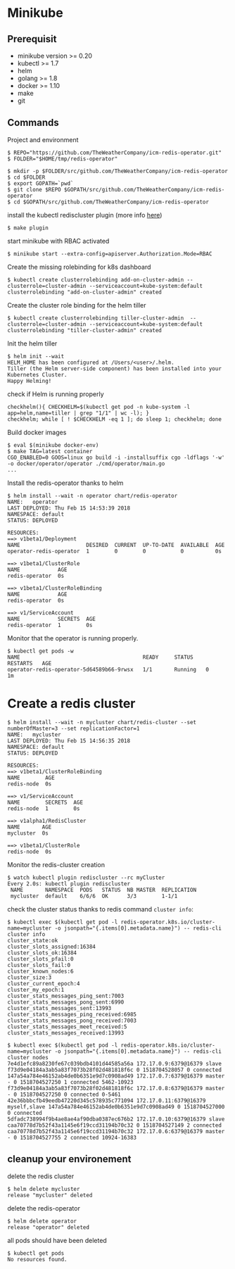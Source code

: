 # Minikube

## Prerequisit

- minikube version >= 0.20
- kubectl >= 1.7
- helm
- golang >= 1.8
- docker >= 1.10
- make
- git

## Commands

Project and environment

```console
$ REPO="https://github.com/TheWeatherCompany/icm-redis-operator.git"
$ FOLDER="$HOME/tmp/redis-operator"

$ mkdir -p $FOLDER/src/github.com/TheWeatherCompany/icm-redis-operator
$ cd $FOLDER
$ export GOPATH=`pwd`
$ git clone $REPO $GOPATH/src/github.com/TheWeatherCompany/icm-redis-operator
$ cd $GOPATH/src/github.com/TheWeatherCompany/icm-redis-operator
```

install the kubectl rediscluster plugin (more info [here](./kubectl-plugin.md))

```console
$ make plugin
```

start minikube with RBAC activated

```console
$ minikube start --extra-config=apiserver.Authorization.Mode=RBAC
```

Create the missing rolebinding for k8s dashboard

```console
$ kubectl create clusterrolebinding add-on-cluster-admin --clusterrole=cluster-admin --serviceaccount=kube-system:default
clusterrolebinding "add-on-cluster-admin" created
```

Create the cluster role binding for the helm tiller

```console
$ kubectl create clusterrolebinding tiller-cluster-admin  --clusterrole=cluster-admin --serviceaccount=kube-system:default
clusterrolebinding "tiller-cluster-admin" created
```

Init the helm tiller

```console
$ helm init --wait
HELM_HOME has been configured at /Users/<user>/.helm.
Tiller (the Helm server-side component) has been installed into your Kubernetes Cluster.
Happy Helming!
```

check if Helm is running properly

```console
checkhelm(){ CHECKHELM=$(kubectl get pod -n kube-system -l app=helm,name=tiller | grep "1/1" | wc -l); }
checkhelm; while [ ! $CHECKHELM -eq 1 ]; do sleep 1; checkhelm; done
```

Build docker images

```console
$ eval $(minikube docker-env)
$ make TAG=latest container
CGO_ENABLED=0 GOOS=linux go build -i -installsuffix cgo -ldflags '-w' -o docker/operator/operator ./cmd/operator/main.go
...
```

Install the redis-operator thanks to helm

```console
$ helm install --wait -n operator chart/redis-operator
NAME:   operator
LAST DEPLOYED: Thu Feb 15 14:53:39 2018
NAMESPACE: default
STATUS: DEPLOYED

RESOURCES:
==> v1beta1/Deployment
NAME                     DESIRED  CURRENT  UP-TO-DATE  AVAILABLE  AGE
operator-redis-operator  1        0        0           0          0s

==> v1beta1/ClusterRole
NAME            AGE
redis-operator  0s

==> v1beta1/ClusterRoleBinding
NAME            AGE
redis-operator  0s

==> v1/ServiceAccount
NAME            SECRETS  AGE
redis-operator  1        0s
```

Monitor that the operator is running properly.

```console
$ kubectl get pods -w
NAME                                       READY     STATUS    RESTARTS   AGE
operator-redis-operator-5d64589b66-9rwsx   1/1       Running   0          1m
```

# Create a redis cluster

```console
$ helm install --wait -n mycluster chart/redis-cluster --set numberOfMaster=3 --set replicationFactor=1
NAME:   mycluster
LAST DEPLOYED: Thu Feb 15 14:56:35 2018
NAMESPACE: default
STATUS: DEPLOYED

RESOURCES:
==> v1beta1/ClusterRoleBinding
NAME        AGE
redis-node  0s

==> v1/ServiceAccount
NAME        SECRETS  AGE
redis-node  1        0s

==> v1alpha1/RedisCluster
NAME       AGE
mycluster  0s

==> v1beta1/ClusterRole
redis-node  0s
```

Monitor the redis-cluster creation

```console
$ watch kubectl plugin rediscluster --rc myCluster
Every 2.0s: kubectl plugin rediscluster
 NAME       NAMESPACE  PODS   STATUS  NB MASTER  REPLICATION
 mycluster  default    6/6/6  OK      3/3        1-1/1
```

check the cluster status thanks to redis command `cluster info`:

```console
$ kubectl exec $(kubectl get pod -l redis-operator.k8s.io/cluster-name=mycluster -o jsonpath="{.items[0].metadata.name}") -- redis-cli cluster info
cluster_state:ok
cluster_slots_assigned:16384
cluster_slots_ok:16384
cluster_slots_pfail:0
cluster_slots_fail:0
cluster_known_nodes:6
cluster_size:3
cluster_current_epoch:4
cluster_my_epoch:1
cluster_stats_messages_ping_sent:7003
cluster_stats_messages_pong_sent:6990
cluster_stats_messages_sent:13993
cluster_stats_messages_ping_received:6985
cluster_stats_messages_pong_received:7003
cluster_stats_messages_meet_received:5
cluster_stats_messages_received:13993

$ kubectl exec $(kubectl get pod -l redis-operator.k8s.io/cluster-name=mycluster -o jsonpath="{.items[0].metadata.name}") -- redis-cli cluster nodes
7e4d1efc89a8230fe67c039bdb4101d44585a56a 172.17.0.9:6379@16379 slave f73d9e04184a3ab5a83f7073b28f02d481818f6c 0 1518704528057 0 connected
147a54a784e46152ab4de0b6351e9d7c0908ad49 172.17.0.7:6379@16379 master - 0 1518704527250 1 connected 5462-10923
f73d9e04184a3ab5a83f7073b28f02d481818f6c 172.17.0.8:6379@16379 master - 0 1518704527250 0 connected 0-5461
42e36bbbcfb49eedb47220d345c578935c771094 172.17.0.11:6379@16379 myself,slave 147a54a784e46152ab4de0b6351e9d7c0908ad49 0 1518704527000 0 connected
5dfadc738994f9b4ae8ae4af90dba0387ec676b2 172.17.0.10:6379@16379 slave caa70778d7b52f43a1145e6f19ccd31194b70c32 0 1518704527149 2 connected
caa70778d7b52f43a1145e6f19ccd31194b70c32 172.17.0.6:6379@16379 master - 0 1518704527755 2 connected 10924-16383
```

## cleanup your environement

delete the redis cluster

```console
$ helm delete mycluster
release "mycluster" deleted
```

delete the redis-operator

```console
$ helm delete operator
release "operator" deleted
```

all pods should have been deleted
```console
$ kubectl get pods
No resources found.
```
